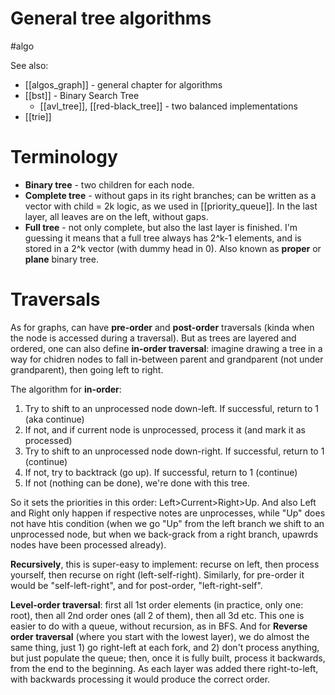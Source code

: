 # General tree algorithms
#algo

See also: 
* [[algos_graph]] - general chapter for algorithms
* [[bst]] - Binary Search Tree
    * [[avl_tree]], [[red-black_tree]] - two balanced implementations
* [[trie]]

# Terminology
* **Binary tree** - two children for each node.
* **Complete tree** - without gaps in its right branches; can be written as a vector with child = 2k logic, as we used in [[priority_queue]]. In the last layer, all leaves are on the left, without gaps.
* **Full tree** - not only complete, but also the last layer is finished. I'm guessing it means that a full tree always has 2^k-1 elements, and is stored in a 2^k vector (with dummy head in 0). Also known as **proper** or **plane** binary tree.

# Traversals

As for graphs, can have **pre-order** and **post-order** traversals (kinda when the node is accessed during a traversal). But as trees are  layered and ordered, one can also define **in-order traversal**: imagine drawing a tree in a way for chidren nodes to fall in-between parent and grandparent (not under grandparent), then going left to right.

The algorithm for **in-order**:
1. Try to shift to an unprocessed node down-left. If successful, return to 1 (aka continue)
2. If not, and if current node is unprocessed, process it (and mark it as processed)
3. Try to shift to an unprocessed node down-right. If successful, return to  1 (continue)
4. If not, try to backtrack (go up). If successful, return to 1 (continue)
5. If not (nothing can be done), we're done with this tree.

So it sets the priorities in this order: Left>Current>Right>Up. And also Left and Right only happen if respective notes are unprocesses, while "Up" does not have htis condition (when we go "Up" from the left branch we shift to an unprocessed node, but when we back-grack from a right branch, upawrds nodes have been processed already).

**Recursively**, this is super-easy to implement: recurse on left, then process yourself, then recurse on right (left-self-right). Similarly, for pre-order it would be "self-left-right", and for post-order, "left-right-self".

**Level-order traversal**: first all 1st order elements (in practice, only one: root), then all 2nd order ones (all 2 of them), then all 3d etc. This one is easier to do with a queue, without recursion, as in BFS. And for **Reverse order traversal** (where you start with the lowest layer), we do almost the same thing, just 1) go right-left at each fork, and 2) don't process anything, but just populate the queue; then, once it is fully built, process it backwards, from the end to the beginning. As each layer was added there right-to-left, with backwards processing it would produce the correct order.